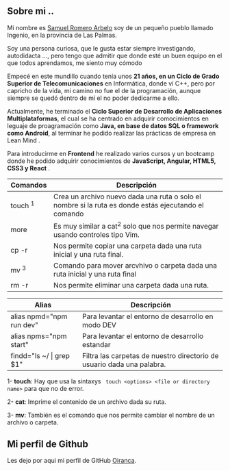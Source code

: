 ## Sobre mi ..
Mi nombre es [Samuel Romero Arbelo](https://www.samuelromeroarbelo.com/) soy de un pequeño pueblo llamado Ingenio, en la provincia de Las Palmas.

Soy una persona curiosa, que le gusta estar siempre investigando, autodidacta ..., pero tengo que admitir que donde esté un buen equipo en el que todos aprendamos, me siento muy cómodo

Empecé en este mundillo cuando tenía unos **21 años, en un Ciclo de Grado Superior de Telecomunicaciones** en Informática, donde ví C++, pero por capricho de la vida, mi camino no fue el de la programación, aunque siempre se quedó dentro de mí el no poder dedicarme a ello.

Actualmente, he terminado el **Ciclo Superior de Desarrollo de Aplicaciones Multiplataformas**, el cual se ha centrado en adquirir comocimientos en leguaje de proagramación como **Java, en base de datos SQL o framework como Android**, al terminar he podido realizar las prácticas de empresa en Lean Mind .

Para introducirme en **Frontend** he realizado varios cursos y un bootcamp donde he podido adquirir conocimientos de **JavaScript, Angular, HTML5, CSS3 y React** .


|     Comandos       |                                      Descripción                                                   |
|       ---          |                                          ---                                                       |
| touch <sup>1</sup> |Crea un archivo nuevo dada una ruta o solo el nombre si la ruta es donde estás ejecutando el comando|
| more               |Es muy similar a cat<sup>2</sup> solo que nos permite navegar usando controles tipo Vim.            |
| cp -r              | Nos permite copiar una carpeta dada una ruta inicial y una ruta final.                             |
| mv <sup>3</sup>    |Comando para mover arcvhivo o carpeta dada una ruta inicial y una ruta final                        |
| rm -r              |Nos permite eliminar una carpeta dada una ruta.                                                     |


|           Alias          |                     Descripción                                        |
|            ---           |                         ---                                            |
| alias npmd="npm run dev" |Para levantar el entorno de desarrollo en modo DEV                      |
| alias npms="npm start"   |Para levantar el entorno de desarrollo estandar                         |
| findd="ls ~/ \| grep $1" | Filtra las carpetas de nuestro directorio de usuario dada una palabra. |

1- **touch**: Hay que usa la sintaxys ` touch <options> <file or directory name>` para que no de error.

2- **cat**: Imprime el contenido de un archivo dada su ruta.

3- **mv**: También es el comando que nos permite cambiar el nombre de un archivo o carpeta.

## Mi perfil de Github

Les dejo por aqui mi perfil de GitHub [Oiranca](https://github.com/Oiranca).